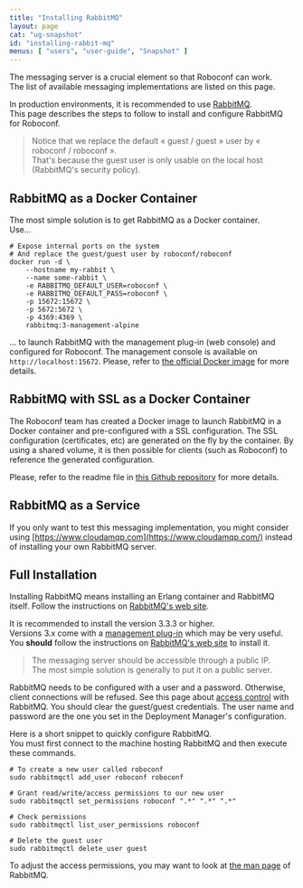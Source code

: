 ```yaml
---
title: "Installing RabbitMQ"
layout: page
cat: "ug-snapshot"
id: "installing-rabbit-mq"
menus: [ "users", "user-guide", "Snapshot" ]
---
```


The messaging server is a crucial element so that Roboconf can work.  
The list of available messaging implementations are listed on this page.

In production environments, it is recommended to use [RabbitMQ](https://www.rabbitmq.com/).  
This page describes the steps to follow to install and configure RabbitMQ for Roboconf.

> Notice that we replace the default « guest / guest » user by « roboconf / roboconf ».  
> That's because the guest user is only usable on the local host (RabbitMQ's security policy).


## RabbitMQ as a Docker Container

The most simple solution is to get RabbitMQ as a Docker container.  
Use...

```properties
# Expose internal ports on the system
# And replace the guest/guest user by roboconf/roboconf
docker run -d \
	--hostname my-rabbit \
	--name some-rabbit \
	-e RABBITMQ_DEFAULT_USER=roboconf \
	-e RABBITMQ_DEFAULT_PASS=roboconf \
	-p 15672:15672 \
	-p 5672:5672 \
	-p 4369:4369 \
	rabbitmq:3-management-alpine
```

... to launch RabbitMQ with the management plug-in (web console)
and configured for Roboconf. The management console is available on
`http://localhost:15672`. Please, refer to [the official Docker image](https://hub.docker.com/_/rabbitmq/)
for more details.


## RabbitMQ with SSL as a Docker Container

The Roboconf team has created a Docker image to launch RabbitMQ in a Docker container
and pre-configured with a SSL configuration. The SSL configuration (certificates, etc) are generated
on the fly by the container. By using a shared volume, it is then possible for clients (such as Roboconf) to reference
the generated configuration.

Please, refer to the readme file in [this Github repository](https://github.com/roboconf/rabbitmq-with-ssl-in-docker)
for more details.


## RabbitMQ as a Service

If you only want to test this messaging implementation, you might consider
using [https://www.cloudamqp.com](https://www.cloudamqp.com/) instead of installing your own RabbitMQ server.


## Full Installation

Installing RabbitMQ means installing an Erlang container and RabbitMQ itself. 
Follow the instructions on [RabbitMQ's web site](https://www.rabbitmq.com/download.html).

It is recommended to install the version 3.3.3 or higher.  
Versions 3.x come with a [management plug-in](https://www.rabbitmq.com/management.html) which may be very useful.
You **should** follow the instructions on [RabbitMQ's web site](http://www.rabbitmq.com/download.html) to install it.

> The messaging server should be accessible through a public IP.  
> The most simple solution is generally to put it on a public server.

RabbitMQ needs to be configured with a user and a password. 
Otherwise, client connections will be refused. See this page about [access control](http://www.rabbitmq.com/access-control.html) with RabbitMQ.
You should clear the guest/guest credentials. The user name and password are the one you set in the Deployment Manager's configuration.

Here is a short snippet to quickly configure RabbitMQ.  
You must first connect to the machine hosting RabbitMQ and then execute these commands.

```properties
# To create a new user called roboconf
sudo rabbitmqctl add_user roboconf roboconf

# Grant read/write/access permissions to our new user
sudo rabbitmqctl set_permissions roboconf ".*" ".*" ".*"

# Check permissions
sudo rabbitmqctl list_user_permissions roboconf

# Delete the guest user
sudo rabbitmqctl delete_user guest
```
  
To adjust the access permissions, you may want to look at [the man page](http://www.rabbitmq.com/man/rabbitmqctl.1.man.html) of RabbitMQ.
